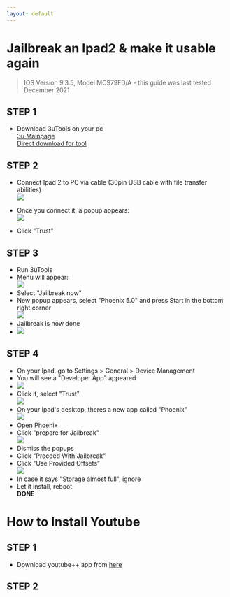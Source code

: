 ```yaml
---
layout: default
---
```

# Jailbreak an Ipad2 & make it usable again
> IOS Version 9.3.5, Model MC979FD/A - this guide was last tested December 2021


## STEP 1  
- Download 3uTools on your pc  
[3u Mainpage](https://3u.com)  
[Direct download for tool](https://url.3u.com/zmAJjyaa)

## STEP 2
- Connect Ipad 2 to PC via cable (30pin USB cable with file transfer abilities)  
![](https://i.imgur.com/RzJVz76.png)  

- Once you connect it, a popup appears:  
![](https://i.imgur.com/6RSOjqI.png)  
- Click "Trust"

## STEP 3
- Run 3uTools  
- Menu will appear:  
![](https://i.imgur.com/l9plkTc.png)  
- Select "Jailbreak now"  
- New popup appears, select "Phoenix 5.0" and press Start in the bottom right corner  
![](https://i.imgur.com/FX6md3R.png)
- Jailbreak is now done  
- ![](https://i.imgur.com/U71rD1A.png)

## STEP 4
- On your Ipad, go to Settings > General > Device Management  
- You will see a "Developer App" appeared  
- ![](https://i.imgur.com/N2Ys2y1.png)  
- Click it, select "Trust"  
![](blob:https://imgur.com/45b57a87-2086-4efe-9471-448eb06d21fa)  
- On your Ipad's desktop, theres a new app called "Phoenix"  
![](https://i.imgur.com/9nzCNBt.png)  
- Open Phoenix  
- Click "prepare for Jailbreak"  
![](https://i.imgur.com/CPUcdXb.png)  
- Dismiss the popups  
- Click "Proceed With Jailbreak"
- Click "Use Provided Offsets"  
![](https://i.imgur.com/Bee58uY.png)  
- In case it says "Storage almost full", ignore  
- Let it install, reboot  
__DONE__



# How to Install Youtube  
## STEP 1  
- Download youtube++ app from [here](https://iosninja.io/ipa-library/download-youtube-plus-ipa-ios)
  
## STEP 2


